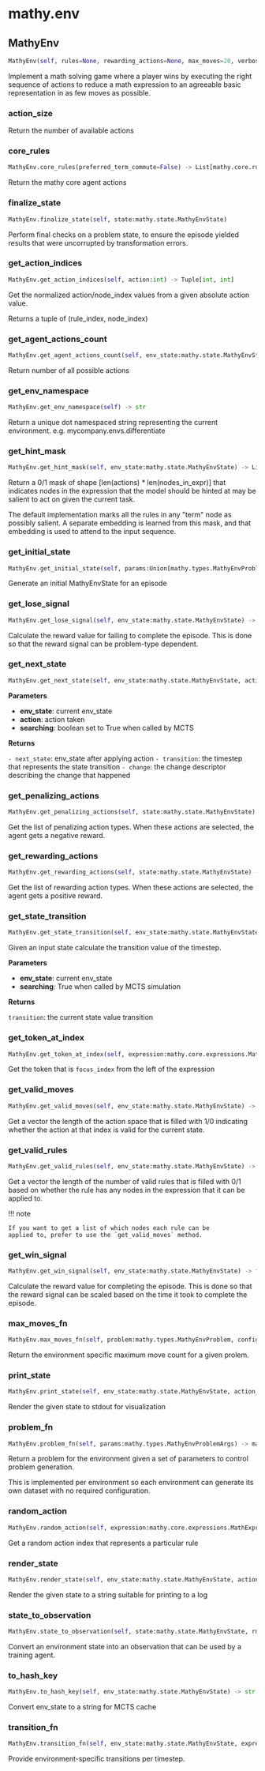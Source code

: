 # mathy.env

## MathyEnv
```python
MathyEnv(self, rules=None, rewarding_actions=None, max_moves=20, verbose=False, reward_discount=0.99)
```
Implement a math solving game where a player wins by executing the
right sequence of actions to reduce a math expression to an agreeable
basic representation in as few moves as possible.
### action_size
Return the number of available actions
### core_rules
```python
MathyEnv.core_rules(preferred_term_commute=False) -> List[mathy.core.rule.BaseRule]
```
Return the mathy core agent actions
### finalize_state
```python
MathyEnv.finalize_state(self, state:mathy.state.MathyEnvState)
```
Perform final checks on a problem state, to ensure the episode yielded
results that were uncorrupted by transformation errors.
### get_action_indices
```python
MathyEnv.get_action_indices(self, action:int) -> Tuple[int, int]
```
Get the normalized action/node_index values from a
given absolute action value.

Returns a tuple of (rule_index, node_index)
### get_agent_actions_count
```python
MathyEnv.get_agent_actions_count(self, env_state:mathy.state.MathyEnvState) -> int
```
Return number of all possible actions
### get_env_namespace
```python
MathyEnv.get_env_namespace(self) -> str
```
Return a unique dot namespaced string representing the current
environment. e.g. mycompany.envs.differentiate
### get_hint_mask
```python
MathyEnv.get_hint_mask(self, env_state:mathy.state.MathyEnvState) -> List[int]
```
Return a 0/1 mask of shape [len(actions) * len(nodes_in_expr)] that
indicates nodes in the expression that the model should be hinted at
may be salient to act on given the current task.

The default implementation marks all the rules in any "term" node as
possibly salient. A separate embedding is learned from this mask, and
that embedding is used to attend to the input sequence.

### get_initial_state
```python
MathyEnv.get_initial_state(self, params:Union[mathy.types.MathyEnvProblemArgs, NoneType]=None, print_problem:bool=True) -> Tuple[mathy.state.MathyEnvState, mathy.types.MathyEnvProblem]
```
Generate an initial MathyEnvState for an episode
### get_lose_signal
```python
MathyEnv.get_lose_signal(self, env_state:mathy.state.MathyEnvState) -> float
```
Calculate the reward value for failing to complete the episode. This is done
so that the reward signal can be problem-type dependent.
### get_next_state
```python
MathyEnv.get_next_state(self, env_state:mathy.state.MathyEnvState, action:int, searching:bool=False) -> Tuple[mathy.state.MathyEnvState, mathy.time_step.TimeStep, mathy.core.rule.ExpressionChangeRule]
```

__Parameters__

- __env_state__: current env_state
- __action__:    action taken
- __searching__: boolean set to True when called by MCTS

__Returns__

`- next_state`: env_state after applying action
`- transition`: the timestep that represents the state transition
`- change`: the change descriptor describing the change that happened

### get_penalizing_actions
```python
MathyEnv.get_penalizing_actions(self, state:mathy.state.MathyEnvState) -> List[Type[mathy.core.rule.BaseRule]]
```
Get the list of penalizing action types. When these actions
are selected, the agent gets a negative reward.
### get_rewarding_actions
```python
MathyEnv.get_rewarding_actions(self, state:mathy.state.MathyEnvState) -> List[Type[mathy.core.rule.BaseRule]]
```
Get the list of rewarding action types. When these actions
are selected, the agent gets a positive reward.
### get_state_transition
```python
MathyEnv.get_state_transition(self, env_state:mathy.state.MathyEnvState, searching:bool=False) -> mathy.time_step.TimeStep
```
Given an input state calculate the transition value of the timestep.

__Parameters__

- __env_state__: current env_state
- __searching__: True when called by MCTS simulation

__Returns__

`transition`: the current state value transition

### get_token_at_index
```python
MathyEnv.get_token_at_index(self, expression:mathy.core.expressions.MathExpression, focus_index:int) -> Union[mathy.core.expressions.MathExpression, NoneType]
```
Get the token that is `focus_index` from the left of the expression
### get_valid_moves
```python
MathyEnv.get_valid_moves(self, env_state:mathy.state.MathyEnvState) -> List[int]
```
Get a vector the length of the action space that is filled
with 1/0 indicating whether the action at that index is valid
for the current state.

### get_valid_rules
```python
MathyEnv.get_valid_rules(self, env_state:mathy.state.MathyEnvState) -> List[int]
```
Get a vector the length of the number of valid rules that is
filled with 0/1 based on whether the rule has any nodes in the
expression that it can be applied to.

!!! note

    If you want to get a list of which nodes each rule can be
    applied to, prefer to use the `get_valid_moves` method.

### get_win_signal
```python
MathyEnv.get_win_signal(self, env_state:mathy.state.MathyEnvState) -> float
```
Calculate the reward value for completing the episode. This is done
so that the reward signal can be scaled based on the time it took to
complete the episode.
### max_moves_fn
```python
MathyEnv.max_moves_fn(self, problem:mathy.types.MathyEnvProblem, config:mathy.types.MathyEnvProblemArgs) -> int
```
Return the environment specific maximum move count for a given prolem.
### print_state
```python
MathyEnv.print_state(self, env_state:mathy.state.MathyEnvState, action_name:str, token_index:int=-1, change:mathy.core.rule.ExpressionChangeRule=None, change_reward:float=0.0)
```
Render the given state to stdout for visualization
### problem_fn
```python
MathyEnv.problem_fn(self, params:mathy.types.MathyEnvProblemArgs) -> mathy.types.MathyEnvProblem
```
Return a problem for the environment given a set of parameters
to control problem generation.

This is implemented per environment so each environment can
generate its own dataset with no required configuration.
### random_action
```python
MathyEnv.random_action(self, expression:mathy.core.expressions.MathExpression, rule:Type[mathy.core.rule.BaseRule]) -> int
```
Get a random action index that represents a particular rule
### render_state
```python
MathyEnv.render_state(self, env_state:mathy.state.MathyEnvState, action_name:str, token_index:int=-1, change:mathy.core.rule.ExpressionChangeRule=None, change_reward:float=0.0)
```
Render the given state to a string suitable for printing to a log
### state_to_observation
```python
MathyEnv.state_to_observation(self, state:mathy.state.MathyEnvState, rnn_size:Union[int, NoneType]=None, rnn_state:Union[List[List[List[float]]], NoneType]=None, rnn_history:Union[List[List[List[float]]], NoneType]=None) -> mathy.state.MathyObservation
```
Convert an environment state into an observation that can be used
by a training agent.
### to_hash_key
```python
MathyEnv.to_hash_key(self, env_state:mathy.state.MathyEnvState) -> str
```
Convert env_state to a string for MCTS cache
### transition_fn
```python
MathyEnv.transition_fn(self, env_state:mathy.state.MathyEnvState, expression:mathy.core.expressions.MathExpression, features:mathy.state.MathyObservation) -> Union[mathy.time_step.TimeStep, NoneType]
```
Provide environment-specific transitions per timestep.
